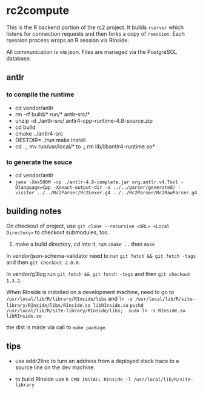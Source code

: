 # rc2compute

This is the R backend portion of the rc2 project. It builds `rserver` which listens for connection requests and then forks a copy of `rsession`. Each rsession process wraps an R session via RInside.

All communication is via json. Files are managed via the PostgreSQL database.

## antlr

### to compile the runtime
* cd vendor/antlr
* rm -rf build/* run/* antlr-src/*
* unzip -d ./antlr-src/ antlr4-cpp-runtime-4.8-source.zip 
* cd build
* cmake ../antlr4-src
* DESTDIR=../run make install
* cd ..; mv run/usr/local/* to .; rm lib/libantlr4-runtime.so*

### to generate the souce
* cd vendor/antlr
* `java -Xmx500M -cp ./antlr-4.8-complete.jar org.antlr.v4.Tool -Dlanguage=Cpp -Xexact-output-dir -o ../../parser/generated/ -visitor ../../Rc2Parser/Rc2Lexer.g4 ../../Rc2Parser/Rc2RawParser.g4`

## building notes

On checkout of project, use `git clone --recursive <URL> <Local Directory>` to checkout submodules, too.

1. make a build directory, cd into it, run `cmake ..` then `make`

In vendor/json-schema-validator need to run `git fetch && git fetch -tags` and then `git checkout 2.0.0`.

In vendor/g3log run `git fetch && git fetch -tags` and then `git checkout 1.3.2`.

When RInside is installed on a development machine, need to go to `/usr/local/lib/R/library/RInside/libs` and `ln -s /usr/local/lib/R/site-library/RInside/libs/RInside.so libRInside.so`
`pushd /usr/local/lib/R/site-library/RInside/libs;  sudo ln -s RInside.so libRInside.so`

the dist is made via call to `make package`.

## tips

* use addr2line to turn an address from a deployed stack trace to a source line on the dev machine.

* to build RInside use `R CMD INSTALL RInside -l /usr/local/lib/R/site-library`
